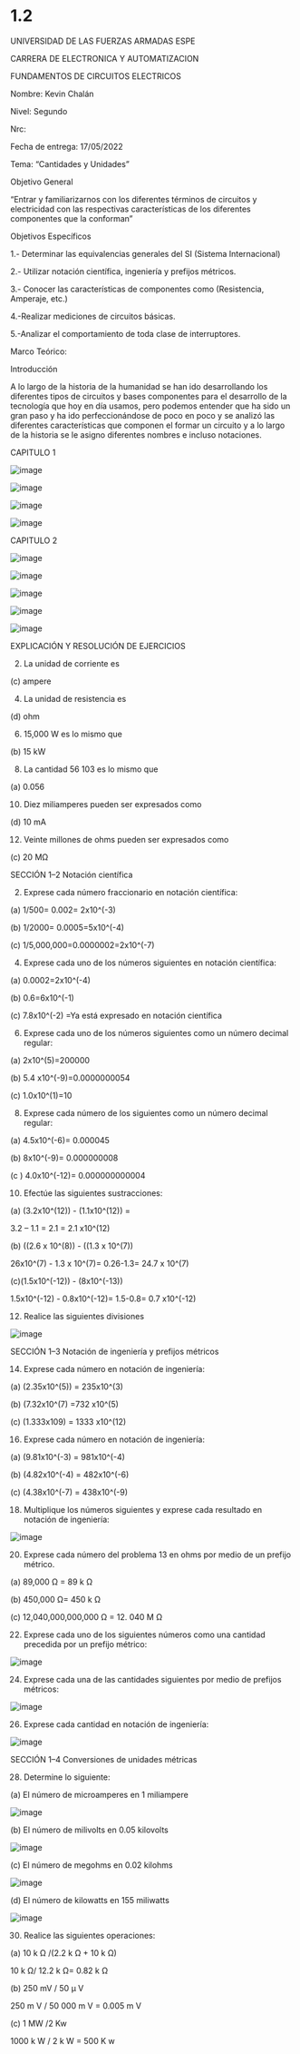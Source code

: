 # 1.2
UNIVERSIDAD DE LAS FUERZAS ARMADAS ESPE


CARRERA DE ELECTRONICA Y AUTOMATIZACION

FUNDAMENTOS DE CIRCUITOS ELECTRICOS


Nombre: Kevin Chalán

Nivel: Segundo 

Nrc: 

Fecha de entrega: 17/05/2022

Tema: “Cantidades y Unidades” 

Objetivo General

“Entrar y familiarizarnos con los diferentes términos de circuitos y electricidad con las respectivas características de los diferentes componentes que la conforman” 

Objetivos Específicos

1.- Determinar las equivalencias generales del SI (Sistema Internacional) 

2.- Utilizar notación científica, ingeniería y prefijos métricos.

3.- Conocer las características de componentes como (Resistencia, Amperaje, etc.) 

4.-Realizar mediciones de circuitos básicas.

5.-Analizar el comportamiento de toda clase de interruptores. 

Marco Teórico: 

Introducción 

A lo largo de la historia de la humanidad se han ido desarrollando los diferentes tipos de circuitos y bases componentes para el desarrollo de la tecnología que hoy en día usamos, pero podemos entender que ha sido un gran paso y ha ido perfeccionándose de poco en poco y se analizó las diferentes características que componen el formar un circuito y a lo largo de la historia se le asigno diferentes nombres e incluso notaciones.

CAPITULO 1

![image](https://user-images.githubusercontent.com/105686218/169053342-9596e77a-da43-439d-941c-86dbed5a31f2.png)

![image](https://user-images.githubusercontent.com/105686218/169053382-33b1e838-52bb-4a50-8327-08e797972f00.png)

![image](https://user-images.githubusercontent.com/105686218/169053421-4f3305f2-1af7-4f09-a72e-06b80a08cd94.png)

![image](https://user-images.githubusercontent.com/105686218/169053456-2556d67c-1a94-414c-af96-8f73962b7526.png)

CAPITULO 2

![image](https://user-images.githubusercontent.com/105686218/169053527-93d83443-f690-48d2-9443-eb24b9ba746b.png)

![image](https://user-images.githubusercontent.com/105686218/169053579-fb672d97-2025-437e-8013-9af2a8035ea4.png)

![image](https://user-images.githubusercontent.com/105686218/169053638-b6bf71de-208d-4298-9305-f3f3a50e91ca.png)

![image](https://user-images.githubusercontent.com/105686218/169053678-9db46f07-8eca-4d74-bec4-180209f8e4c7.png)

![image](https://user-images.githubusercontent.com/105686218/169053720-1e2704da-02c4-4f48-851a-6336e0f642c6.png)

EXPLICACIÓN Y RESOLUCIÓN DE EJERCICIOS

2. La unidad de corriente es 

 (c) ampere 
 
4. La unidad de resistencia es 

 (d) ohm

6. 15,000 W es lo mismo que

(b) 15 kW 
 
8. La cantidad 56  103 es lo mismo que 

(a) 0.056 

10. Diez miliamperes pueden ser expresados como

  (d) 10 mA
 
 
12. Veinte millones de ohms pueden ser expresados como 

 (c) 20 MΩ 
 
SECCIÓN 1–2 Notación científica

2. Exprese cada número fraccionario en notación científica: 

(a) 1/500= 0.002= 2x10^(-3)

 (b) 1/2000= 0.0005=5x10^(-4) 
 
 (c) 1/5,000,000=0.0000002=2x10^(-7)


4. Exprese cada uno de los números siguientes en notación científica: 

(a) 0.0002=2x10^(-4)

 (b) 0.6=6x10^(-1)
 
 (c) 7.8x10^(-2) =Ya está expresado en notación científica
 
6. Exprese cada uno de los números siguientes como un número decimal regular:
 
(a) 2x10^(5)=200000

(b) 5.4 x10^(-9)=0.0000000054

(c) 1.0x10^(1)=10

8. Exprese cada número de los siguientes como un número decimal regular:

(a) 4.5x10^(-6)= 0.000045

(b) 8x10^(-9)= 0.000000008

(c ) 4.0x10^(-12)= 0.000000000004

10. Efectúe las siguientes sustracciones:

(a)	(3.2x10^(12)) - (1.1x10^(12)) = 

3.2 – 1.1 = 2.1 = 2.1 x10^(12)

(b) ((2.6 x 10^(8)) - ((1.3 x 10^(7)) 

26x10^(7) - 1.3 x 10^(7)= 0.26-1.3= 24.7 x 10^(7)

(c)(1.5x10^(-12)) - (8x10^(-13)) 

1.5x10^(-12) - 0.8x10^(-12)= 1.5-0.8= 0.7 x10^(-12)

12. Realice las siguientes divisiones

![image](https://user-images.githubusercontent.com/105686218/169058813-b397bc0a-65f5-46f9-9767-417465431d92.png)

SECCIÓN 1–3 Notación de ingeniería y prefijos métricos

14. Exprese cada número en notación de ingeniería:

(a) (2.35x10^(5)) = 235x10^(3)

(b) (7.32x10^(7) =732 x10^(5)

(c) (1.333x109) = 1333 x10^(12)

16. Exprese cada número en notación de ingeniería:

(a) (9.81x10^(-3) = 981x10^(-4)

(b) (4.82x10^(-4) = 482x10^(-6)

(c) (4.38x10^(-7) = 438x10^(-9)

18. Multiplique los números siguientes y exprese cada resultado en notación de ingeniería:

![image](https://user-images.githubusercontent.com/105686218/169059632-9d0caad4-8ddb-46ba-998a-fdc0dd6ccae8.png)

20. Exprese cada número del problema 13 en ohms por medio de un prefijo métrico.

(a) 89,000 Ω =  89 k Ω

(b) 450,000 Ω= 450 k Ω 

(c) 12,040,000,000,000 Ω = 12. 040 M Ω 

22. Exprese cada uno de los siguientes números como una cantidad precedida por un prefijo métrico:

![image](https://user-images.githubusercontent.com/105686218/169059810-a4dfac3e-4b40-4103-9dc7-e4abd0bac16c.png)


24. Exprese cada una de las cantidades siguientes por medio de prefijos métricos:

![image](https://user-images.githubusercontent.com/105686218/169060278-2e84b417-2fbf-4e3e-a65b-65ed6fd27c87.png)

26. Exprese cada cantidad en notación de ingeniería:

![image](https://user-images.githubusercontent.com/105686218/169060446-8db5ae71-d360-4964-83e8-b0658cb4dc4e.png)

SECCIÓN 1–4 Conversiones de unidades métricas

28. Determine lo siguiente: 

(a) El número de microamperes en 1 miliampere

![image](https://user-images.githubusercontent.com/105686218/169061066-62c6f242-2d34-4bc0-9b83-01903708e897.png)


(b)	El número de milivolts en 0.05 kilovolts

![image](https://user-images.githubusercontent.com/105686218/169061112-43d1c892-99e2-409a-b8be-86dff5236520.png)


 (c) El número de megohms en 0.02 kilohms
 
 ![image](https://user-images.githubusercontent.com/105686218/169061166-4be1b069-5882-4d9e-85bd-9ccff7161df0.png)

 
 (d)	El número de kilowatts en 155 miliwatts
 
 ![image](https://user-images.githubusercontent.com/105686218/169061214-a8fd2295-ab1f-4fd6-b3d2-4edfb03920cd.png)

30. Realice las siguientes operaciones:


(a) 10 k Ω /(2.2 k Ω + 10 k Ω)

10 k Ω/ 12.2 k Ω= 0.82 k Ω

(b)	250 mV / 50 µ V

250 m V / 50 000 m V = 0.005 m V 

(c)	1 MW /2 Kw

1000 k W / 2 k W = 500 K w 






